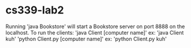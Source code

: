 # cs339-lab2
Running 'java Bookstore' will start a Bookstore server on port 8888 on the localhost.
To run the clients:
'java Client [computer name]' ex: 'java Client kuh'
'python Client.py [computer name]' ex: 'python Client.py kuh'
